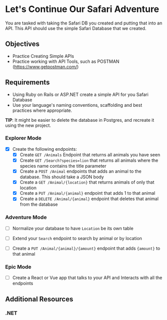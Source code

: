 # Let's Continue Our Safari Adventure

You are tasked with taking the Safari DB you created and putting that into an API. This API should use the simple Safari Database that we created. 


## Objectives
- Practice Creating Simple APIs
- Practice working with API Tools, such as POSTMAN (https://www.getpostman.com/)

## Requirements
- Using Ruby on Rails or ASP.NET create a simple API for you Safari Database
- Use your language's naming conventions, scaffolding and best practices where appropriate. 

**TIP**: It might be easier to delete the database in Postgres, and recreate it using the new project. 

### Explorer Mode

* [X] Create the following endpoints: 
    - [x] Create `GET /Animals` Endpoint that returns all animals you have seen
    - [X] Create `GET /Search?species=lion` that returns all animals where the species name contains the title parameter
    - [x] Create a `POST /Animal` endpoints that adds an animal to the database. This should take a JSON body
    - [X] Create a `GET /Animal/{location}` that returns animals of only that location
    - [X] Create a `PUT /Animal/{animal}` endpoint that adds 1 to that animal
    - [X] Create a `DELETE /Animal/{animal}` endpoint that deletes that animal from the database
 
### Adventure Mode
- [ ] Normalize your database to have `Location` be its own table
- [ ] Extend your `Search` endpoint to search by animal or by location
- [ ] Create a `PUT /Animal/{animal}/{amount}` endpoint that adds `{amount}` to that animal


### Epic Mode
- [ ] Create a React or Vue app that talks to your API and Interacts with all the endpoints


## Additional Resources

### .NET 
